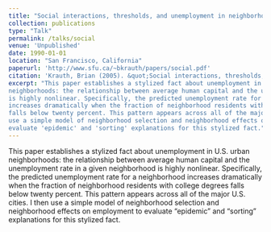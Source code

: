 ```yaml
---
title: "Social interactions, thresholds, and unemployment in neighborhoods"
collection: publications
type: "Talk"
permalink: /talks/social
venue: 'Unpublished'
date: 1990-01-01
location: "San Francisco, California"
paperurl: 'http://www.sfu.ca/~bkrauth/papers/social.pdf'
citation: 'Krauth, Brian (2005). &quot;Social interactions, thresholds, and unemployment in neighborhoods.&quot; <i>Working paper</i>.'
excerpt: "This paper establishes a stylized fact about unemployment in U.S. urban 
neighborhoods: the relationship between average human capital and the unemployment rate in a given neighborhood
is highly nonlinear. Specifically, the predicted unemployment rate for a neighborhood
increases dramatically when the fraction of neighborhood residents with college degrees
falls below twenty percent. This pattern appears across all of the major U.S. cities. I then
use a simple model of neighborhood selection and neighborhood effects on employment to
evaluate 'epidemic' and 'sorting' explanations for this stylized fact."
---
```


This paper establishes a stylized fact about unemployment in U.S. urban neighborhoods:
the relationship between average human capital and the unemployment rate in a given neighborhood
is highly nonlinear. Specifically, the predicted unemployment rate for a neighborhood
increases dramatically when the fraction of neighborhood residents with college degrees
falls below twenty percent. This pattern appears across all of the major U.S. cities. I then
use a simple model of neighborhood selection and neighborhood effects on employment to
evaluate “epidemic” and “sorting” explanations for this stylized fact.
